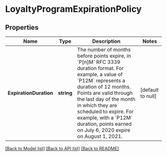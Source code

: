 # LoyaltyProgramExpirationPolicy

## Properties
Name | Type | Description | Notes
------------ | ------------- | ------------- | -------------
**ExpirationDuration** | **string** | The number of months before points expire, in &#x60;P[n]M&#x60; RFC 3339 duration format. For example, a value of &#x60;P12M&#x60; represents a duration of 12 months.  Points are valid through the last day of the month in which they are scheduled to expire. For example, with a  &#x60;P12M&#x60; duration, points earned on July 6, 2020 expire on August 1, 2021. | [default to null]

[[Back to Model list]](../README.md#documentation-for-models) [[Back to API list]](../README.md#documentation-for-api-endpoints) [[Back to README]](../README.md)

